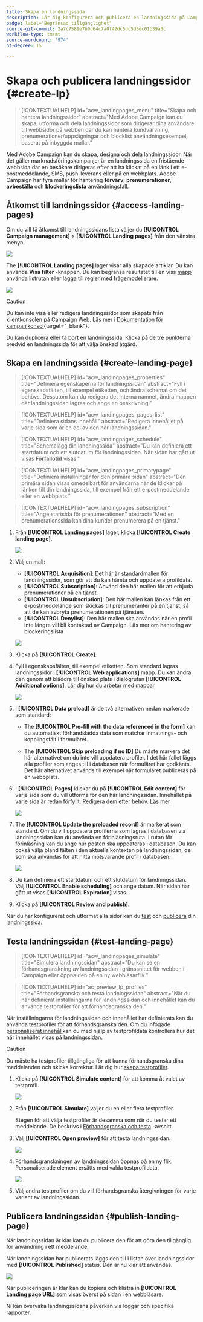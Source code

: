```yaml
---
title: Skapa en landningssida
description: Lär dig konfigurera och publicera en landningssida på Campaign Web
badge: label="Begränsad tillgänglighet"
source-git-commit: 2a7c7589e7b9d64c7a0f42dc5dc5d5dc01b39a3c
workflow-type: tm+mt
source-wordcount: '974'
ht-degree: 1%

---
```


# Skapa och publicera landningssidor {#create-lp}

>[!CONTEXTUALHELP]
>id="acw_landingpages_menu"
>title="Skapa och hantera landningssidor"
>abstract="Med Adobe Campaign kan du skapa, utforma och dela landningssidor som dirigerar dina användare till webbsidor på webben där du kan hantera kundvärvning, prenumerationer/uppsägningar och blocklist användningsexempel, baserat på inbyggda mallar."

Med Adobe Campaign kan du skapa, designa och dela landningssidor. När det gäller marknadsföringskampanjer är en landningssida en fristående webbsida där en besökare dirigeras efter att ha klickat på en länk i ett e-postmeddelande, SMS, push-leverans eller på en webbplats. Adobe Campaign har fyra mallar för hantering **förvärv**, **prenumerationer**, **avbeställa** och **blockeringslista** användningsfall.

## Åtkomst till landningssidor {#access-landing-pages}

Om du vill få åtkomst till landningssidans lista väljer du **[!UICONTROL Campaign management]** > **[!UICONTROL Landing pages]** från den vänstra menyn.

![](assets/lp-inventory.png)

The **[!UICONTROL Landing pages]** lager visar alla skapade artiklar. Du kan använda **Visa filter** -knappen. Du kan begränsa resultatet till en viss [mapp](../get-started/permissions.md#folders) använda listrutan eller lägga till regler med [frågemodellerare](../query/query-modeler-overview.md).

![](assets/lp-inventory-filter.png)

<!--From this list, you can access the [landing page Live report](../reports/lp-report-live.md) or [landing page Global report](../reports/lp-report-global.md) for published items.-->

>[!CAUTION]
>
>Du kan inte visa eller redigera landningssidor som skapats från klientkonsolen på Campaign Web. Läs mer i [Dokumentation för kampanjkonsol](https://experienceleague.adobe.com/docs/campaign/campaign-v8/content/webapps.html){target="_blank"}.

<!--If you unpublish a landing page which is referenced in a message, the link to the landing page will be broken and an error page will be displayed. You cannot delete a published landing page. To delete it, you must first unpublish it.-->

Du kan duplicera eller ta bort en landningssida. Klicka på de tre punkterna bredvid en landningssida för att välja önskad åtgärd.

## Skapa en landningssida {#create-landing-page}

>[!CONTEXTUALHELP]
>id="acw_landingpages_properties"
>title="Definiera egenskaperna för landningssidan"
>abstract="Fyll i egenskapsfälten, till exempel etiketten, och ändra schemat om det behövs. Dessutom kan du redigera det interna namnet, ändra mappen där landningssidan lagras och ange en beskrivning."

>[!CONTEXTUALHELP]
>id="acw_landingpages_pages_list"
>title="Definiera sidans innehåll"
>abstract="Redigera innehållet på varje sida som är en del av den här landningssidan."

>[!CONTEXTUALHELP]
>id="acw_landingpages_schedule"
>title="Schemalägg din landningssida"
>abstract="Du kan definiera ett startdatum och ett slutdatum för landningssidan. När sidan har gått ut visas **Förfallotid** visas."


>[!CONTEXTUALHELP]
>id="acw_landingpages_primarypage"
>title="Definiera inställningar för den primära sidan"
>abstract="Den primära sidan visas omedelbart för användarna när de klickar på länken till din landningssida, till exempel från ett e-postmeddelande eller en webbplats."

>[!CONTEXTUALHELP]
>id="acw_landingpages_subscription"
>title="Ange startsida för prenumerationen"
>abstract="Med en prenumerationssida kan dina kunder prenumerera på en tjänst."

<!--The main steps to create landing pages are as follows:

![](assets/lp-creation-process.png)-->

1. Från **[!UICONTROL Landing pages]** lager, klicka **[!UICONTROL Create landing page]**.

   ![](assets/lp-create-button.png)

1. Välj en mall:
   * **[!UICONTROL Acquisition]**: Det här är standardmallen för landningssidor, som gör att du kan hämta och uppdatera profildata.
   * **[!UICONTROL Subscription]**: Använd den här mallen för att erbjuda prenumerationer på en tjänst.
   * **[!UICONTROL Unsubscription]**: Den här mallen kan länkas från ett e-postmeddelande som skickas till prenumeranter på en tjänst, så att de kan avbryta prenumerationen på tjänsten.
   * **[!UICONTROL Denylist]**: Den här mallen ska användas när en profil inte längre vill bli kontaktad av Campaign. Läs mer om hantering av blockeringslista

   ![](assets/lp-templates.png)

1. Klicka på **[!UICONTROL Create]**.

1. Fyll i egenskapsfälten, till exempel etiketten. Som standard lagras landningssidor i **[!UICONTROL Web applications]** mapp. Du kan ändra den genom att bläddra till önskad plats i dialogrutan **[!UICONTROL Additional options]**. [Lär dig hur du arbetar med mappar](../get-started/permissions.md#folders)

   ![](assets/lp-properties.png)

1. I **[!UICONTROL Data preload]** är de två alternativen nedan markerade som standard:

   * The **[!UICONTROL Pre-fill with the data referenced in the form]** kan du automatiskt förhandsladda data som matchar inmatnings- och kopplingsfält i formuläret.

   * The **[!UICONTROL Skip preloading if no ID]** Du måste markera det här alternativet om du inte vill uppdatera profiler. I det här fallet läggs alla profiler som anges till i databasen när formuläret har godkänts. Det här alternativet används till exempel när formuläret publiceras på en webbplats.

1. I **[!UICONTROL Pages]** klickar du på **[!UICONTROL Edit content]** för varje sida som du vill utforma för den här landningssidan. Innehållet på varje sida är redan förfyllt. Redigera dem efter behov. [Läs mer](lp-content.md)

   ![](assets/lp-pages.png)

1. The **[!UICONTROL Update the preloaded record]** är markerat som standard. Om du vill uppdatera profilerna som lagras i databasen via landningssidan kan du använda en förinläsningsruta. I rutan för förinläsning kan du ange hur posten ska uppdateras i databasen. Du kan också välja bland fälten i den aktuella kontexten på landningssidan, de som ska användas för att hitta motsvarande profil i databasen.

   ![](assets/lp-storage-schedule.png)

1. Du kan definiera ett startdatum och ett slutdatum för landningssidan. Välj **[!UICONTROL Enable scheduling]** och ange datum. När sidan har gått ut visas **[!UICONTROL Expiration]** visas.

1. Klicka på **[!UICONTROL Review and publish]**.

När du har konfigurerat och utformat alla sidor kan du [test](#test-landing-page) och [publicera](#publish-landing-page) din landningssida.

## Testa landningssidan {#test-landing-page}

>[!CONTEXTUALHELP]
>id="acw_landingpages_simulate"
>title="Simulera landningssidan"
>abstract="Du kan se en förhandsgranskning av landningssidan i gränssnittet för webben i Campaign eller öppna den på en ny webbläsarflik."

>[!CONTEXTUALHELP]
>id="ac_preview_lp_profiles"
>title="Förhandsgranska och testa landningssidan"
>abstract="När du har definierat inställningarna för landningssidan och innehållet kan du använda testprofiler för att förhandsgranska den."

När inställningarna för landningssidan och innehållet har definierats kan du använda testprofiler för att förhandsgranska den. Om du infogade [personaliserat innehåll](../personalization/gs-personalization.md)kan du med hjälp av testprofildata kontrollera hur det här innehållet visas på landningssidan.

>[!CAUTION]
>
>Du måste ha testprofiler tillgängliga för att kunna förhandsgranska dina meddelanden och skicka korrektur. Lär dig hur [skapa testprofiler](../audience/test-profiles.md).

1. Klicka på **[!UICONTROL Simulate content]** för att komma åt valet av testprofil.

   ![](assets/lp-simulate-content.png)

1. Från **[!UICONTROL Simulate]** väljer du en eller flera testprofiler.

   Stegen för att välja testprofiler är desamma som när du testar ett meddelande. De beskrivs i [Förhandsgranska och testa](../preview-test/preview-test.md) -avsnitt.

1. Välj **[!UICONTROL Open preview]** för att testa landningssidan.

   ![](assets/lp-open-preview.png)

1. Förhandsgranskningen av landningssidan öppnas på en ny flik. Personaliserade element ersätts med valda testprofildata.

   ![](assets/lp-preview.png)

1. Välj andra testprofiler om du vill förhandsgranska återgivningen för varje variant av landningssidan.

<!--Can you preview Confirmation/Error/Expiration pages?-->

## Publicera landningssidan {#publish-landing-page}

När landningssidan är klar kan du publicera den för att göra den tillgänglig för användning i ett meddelande.

När landningssidan har publicerats läggs den till i listan över landningssidor med **[!UICONTROL Published]** status. Den är nu klar att användas.

![](assets/lp-published.png)

När publiceringen är klar kan du kopiera och klistra in **[!UICONTROL Landing page URL]** som visas överst på sidan i en webbläsare.

Ni kan övervaka landningssidans påverkan via loggar och specifika rapporter.
